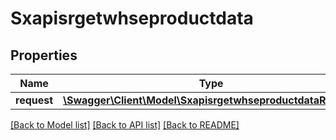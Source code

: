 # Sxapisrgetwhseproductdata

## Properties
Name | Type | Description | Notes
------------ | ------------- | ------------- | -------------
**request** | [**\Swagger\Client\Model\SxapisrgetwhseproductdataRequest**](SxapisrgetwhseproductdataRequest.md) |  | [optional] 

[[Back to Model list]](../README.md#documentation-for-models) [[Back to API list]](../README.md#documentation-for-api-endpoints) [[Back to README]](../README.md)


